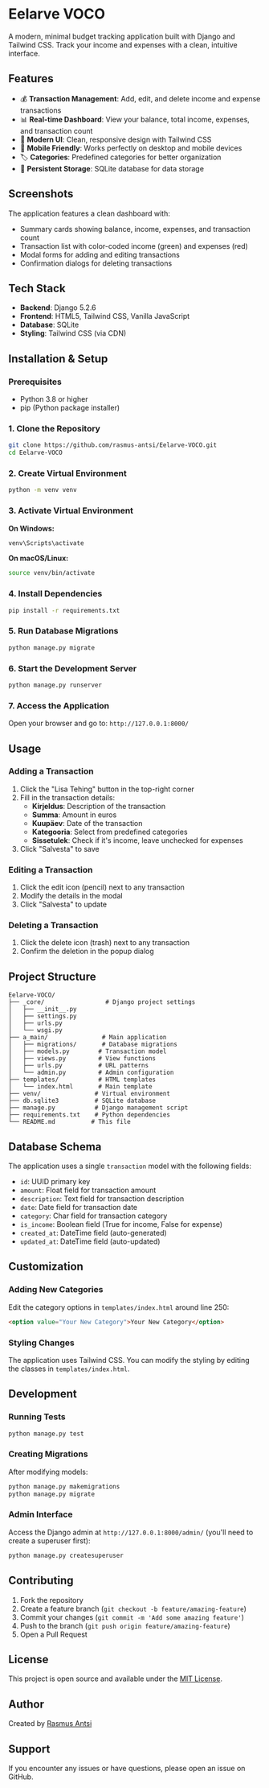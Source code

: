 # Eelarve VOCO

A modern, minimal budget tracking application built with Django and Tailwind CSS. Track your income and expenses with a clean, intuitive interface.

## Features

- 💰 **Transaction Management**: Add, edit, and delete income and expense transactions
- 📊 **Real-time Dashboard**: View your balance, total income, expenses, and transaction count
- 🎨 **Modern UI**: Clean, responsive design with Tailwind CSS
- 📱 **Mobile Friendly**: Works perfectly on desktop and mobile devices
- 🏷️ **Categories**: Predefined categories for better organization
- 💾 **Persistent Storage**: SQLite database for data storage

## Screenshots

The application features a clean dashboard with:
- Summary cards showing balance, income, expenses, and transaction count
- Transaction list with color-coded income (green) and expenses (red)
- Modal forms for adding and editing transactions
- Confirmation dialogs for deleting transactions

## Tech Stack

- **Backend**: Django 5.2.6
- **Frontend**: HTML5, Tailwind CSS, Vanilla JavaScript
- **Database**: SQLite
- **Styling**: Tailwind CSS (via CDN)

## Installation & Setup

### Prerequisites

- Python 3.8 or higher
- pip (Python package installer)

### 1. Clone the Repository

```bash
git clone https://github.com/rasmus-antsi/Eelarve-VOCO.git
cd Eelarve-VOCO
```

### 2. Create Virtual Environment

```bash
python -m venv venv
```

### 3. Activate Virtual Environment

**On Windows:**
```bash
venv\Scripts\activate
```

**On macOS/Linux:**
```bash
source venv/bin/activate
```

### 4. Install Dependencies

```bash
pip install -r requirements.txt
```

### 5. Run Database Migrations

```bash
python manage.py migrate
```

### 6. Start the Development Server

```bash
python manage.py runserver
```

### 7. Access the Application

Open your browser and go to: `http://127.0.0.1:8000/`

## Usage

### Adding a Transaction

1. Click the "Lisa Tehing" button in the top-right corner
2. Fill in the transaction details:
   - **Kirjeldus**: Description of the transaction
   - **Summa**: Amount in euros
   - **Kuupäev**: Date of the transaction
   - **Kategooria**: Select from predefined categories
   - **Sissetulek**: Check if it's income, leave unchecked for expenses
3. Click "Salvesta" to save

### Editing a Transaction

1. Click the edit icon (pencil) next to any transaction
2. Modify the details in the modal
3. Click "Salvesta" to update

### Deleting a Transaction

1. Click the delete icon (trash) next to any transaction
2. Confirm the deletion in the popup dialog

## Project Structure

```
Eelarve-VOCO/
├── _core/                 # Django project settings
│   ├── __init__.py
│   ├── settings.py
│   ├── urls.py
│   └── wsgi.py
├── a_main/               # Main application
│   ├── migrations/       # Database migrations
│   ├── models.py        # Transaction model
│   ├── views.py         # View functions
│   ├── urls.py          # URL patterns
│   └── admin.py         # Admin configuration
├── templates/           # HTML templates
│   └── index.html       # Main template
├── venv/               # Virtual environment
├── db.sqlite3          # SQLite database
├── manage.py           # Django management script
├── requirements.txt    # Python dependencies
└── README.md          # This file
```

## Database Schema

The application uses a single `transaction` model with the following fields:

- `id`: UUID primary key
- `amount`: Float field for transaction amount
- `description`: Text field for transaction description
- `date`: Date field for transaction date
- `category`: Char field for transaction category
- `is_income`: Boolean field (True for income, False for expense)
- `created_at`: DateTime field (auto-generated)
- `updated_at`: DateTime field (auto-updated)

## Customization

### Adding New Categories

Edit the category options in `templates/index.html` around line 250:

```html
<option value="Your New Category">Your New Category</option>
```

### Styling Changes

The application uses Tailwind CSS. You can modify the styling by editing the classes in `templates/index.html`.

## Development

### Running Tests

```bash
python manage.py test
```

### Creating Migrations

After modifying models:

```bash
python manage.py makemigrations
python manage.py migrate
```

### Admin Interface

Access the Django admin at `http://127.0.0.1:8000/admin/` (you'll need to create a superuser first):

```bash
python manage.py createsuperuser
```

## Contributing

1. Fork the repository
2. Create a feature branch (`git checkout -b feature/amazing-feature`)
3. Commit your changes (`git commit -m 'Add some amazing feature'`)
4. Push to the branch (`git push origin feature/amazing-feature`)
5. Open a Pull Request

## License

This project is open source and available under the [MIT License](LICENSE).

## Author

Created by [Rasmus Antsi](https://github.com/rasmus-antsi)

## Support

If you encounter any issues or have questions, please open an issue on GitHub.
